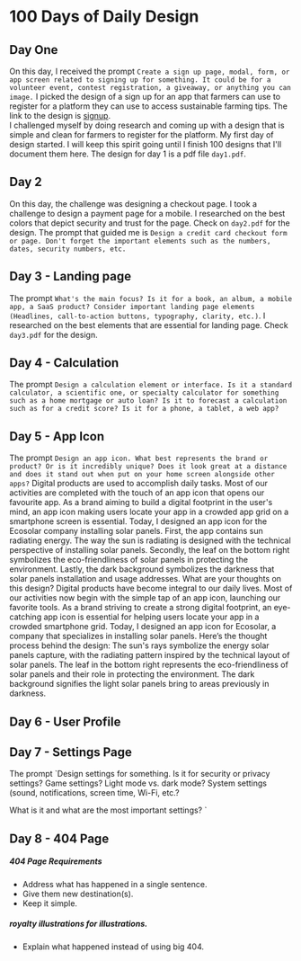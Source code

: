 # 100 Days of Daily Design

## Day One
On this day, I received the prompt `Create a sign up page, modal, form, or app screen related to signing up for something. It could be for a volunteer event, contest registration, a giveaway, or anything you can image.` I picked the design of a sign up for an app that farmers can use to register for a platform they can use to access sustainable farming tips. The link to the design is [signup](https://www.figma.com/design/O0qkG0enQDCPMfke4xMscL/100-Days-of-Design?node-id=4-2&t=FENlGPD70gdSZ130-1). <br>
I challenged myself by doing research and coming up with a design that is simple and clean for farmers to register for the platform. My first day of design started. I will keep this spirit going until I finish 100 designs that I'll document them here. The design for day 1 is a pdf file `day1.pdf`.
## Day 2
On this day, the challenge was designing a checkout page. I took a challenge to design a payment page for a mobile. I researched on the best colors that depict security and trust for the page.
Check on `day2.pdf` for the design. The prompt that guided me is `Design a credit card checkout form or page. Don't forget the important elements such as the numbers, dates, security numbers, etc.`

## Day 3 - Landing page
The prompt `What's the main focus? Is it for a book, an album, a mobile app, a SaaS product? Consider important landing page elements (Headlines, call-to-action buttons, typography, clarity, etc.)`. I researched on the best elements that are essential for landing page. Check `day3.pdf` for the design.
 ## Day 4 - Calculation
 The prompt `Design a calculation element or interface. Is it a standard calculator, a scientific one, or specialty calculator for something such as a home mortgage or auto loan? Is it to forecast a calculation such as for a credit score? Is it for a phone, a tablet, a web app?`
 ## Day 5 - App Icon
 The prompt `Design an app icon. What best represents the brand or product? Or is it incredibly unique? Does it look great at a distance and does it stand out when put on your home screen alongside other apps?`
 Digital products are used to accomplish daily tasks. Most of our activities are completed with the touch of an app icon that opens our favourite app. As a brand aiming to build a digital footprint in the user's mind, an app icon making users locate your app in a crowded app grid on a smartphone screen is essential. Today, I designed an app icon for the Ecosolar company installing solar panels. First, the app contains sun radiating energy. The way the sun is radiating is designed with the technical perspective of installing solar panels. Secondly, the leaf on the bottom right symbolizes the eco-friendliness of solar panels in protecting the environment. Lastly, the dark background symbolizes the darkness that solar panels installation and usage addresses. What are your thoughts on this design?
Digital products have become integral to our daily lives. Most of our activities now begin with the simple tap of an app icon, launching our favorite tools.
As a brand striving to create a strong digital footprint, an eye-catching app icon is essential for helping users locate your app in a crowded smartphone grid.
Today, I designed an app icon for Ecosolar, a company that specializes in installing solar panels. Here’s the thought process behind the design:
The sun's rays symbolize the energy solar panels capture, with the radiating pattern inspired by the technical layout of solar panels.
The leaf in the bottom right represents the eco-friendliness of solar panels and their role in protecting the environment.
The dark background signifies the light solar panels bring to areas previously in darkness.
## Day 6 - User Profile
## Day 7 - Settings Page
The prompt `Design settings for something. Is it for security or privacy settings? Game settings? Light mode vs. dark mode? System settings (sound, notifications, screen time, Wi-Fi, etc.? 
 
What is it and what are the most important settings? `
## Day 8 - 404 Page
##### 404 Page Requirements
- Address what has happened in a single sentence.
- Give them new destination(s).
- Keep it simple.
##### royalty illustrations for illustrations.
- Explain what happened instead of using big 404.
